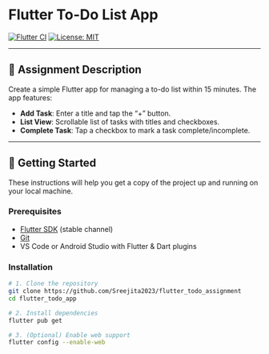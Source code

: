 # Flutter To-Do List App

[![Flutter CI](https://github.com/<your-username>/flutter_todo_app/actions/workflows/flutter-ci.yml/badge.svg)](https://github.com/<your-username>/flutter_todo_app/actions/workflows/flutter-ci.yml)
[![License: MIT](https://img.shields.io/badge/License-MIT-yellow.svg)](LICENSE)

---

## 📌 Assignment Description

Create a simple Flutter app for managing a to-do list within 15 minutes. The app features:

- **Add Task**: Enter a title and tap the “+” button.  
- **List View**: Scrollable list of tasks with titles and checkboxes.  
- **Complete Task**: Tap a checkbox to mark a task complete/incomplete.

---

## 🚀 Getting Started

These instructions will help you get a copy of the project up and running on your local machine.

### Prerequisites

- [Flutter SDK](https://flutter.dev/docs/get-started/install) (stable channel)  
- [Git](https://git-scm.com/)  
- VS Code or Android Studio with Flutter & Dart plugins

### Installation

```bash
# 1. Clone the repository
git clone https://github.com/Sreejita2023/flutter_todo_assignment
cd flutter_todo_app

# 2. Install dependencies
flutter pub get

# 3. (Optional) Enable web support
flutter config --enable-web
